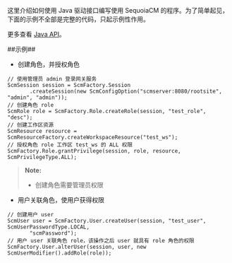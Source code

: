 这里介绍如何使用 Java 驱动接口编写使用 SequoiaCM 的程序。为了简单起见，下面的示例不全部是完整的代码，只起示例性作用。
    
更多查看 [Java API][java_api]。

##示例##
* 创建角色，并授权角色

 ```lang-javascript
// 使用管理员 admin 登录网关服务
ScmSession session = ScmFactory.Session
        .createSession(new ScmConfigOption("scmserver:8080/rootsite", "admin", "admin"));
// 创建角色 role
ScmRole role = ScmFactory.Role.createRole(session, "test_role", "desc");
// 创建工作区资源
ScmResource resource = ScmResourceFactory.createWorkspaceResource("test_ws");
// 授权角色 role 工作区 test_ws 的 ALL 权限
ScmFactory.Role.grantPrivilege(session, role, resource, ScmPrivilegeType.ALL);
 ```
  >  **Note:**
  > 
  >  * 创建角色需要管理员权限

* 用户关联角色，使用户获得权限

 ```lang-javascript
// 创建用户 user
ScmUser user = ScmFactory.User.createUser(session, "test_user", ScmUserPasswordType.LOCAL,
        "scmPassword");
// 用户 user 关联角色 role，该操作之后 user 就具有 role 角色的权限
ScmFactory.User.alterUser(session, user, new ScmUserModifier().addRole(role));
 ```

[java_api]:api/java/html/index.html